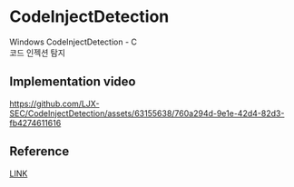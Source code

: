 # CodeInjectDetection
Windows CodeInjectDetection - C   
코드 인젝션 탐지   

## Implementation video
https://github.com/LJX-SEC/CodeInjectDetection/assets/63155638/760a294d-9e1e-42d4-82d3-fb4274611616

## Reference
[LINK](https://posts.specterops.io/defenders-think-in-graphs-too-part-1-572524c71e91)
